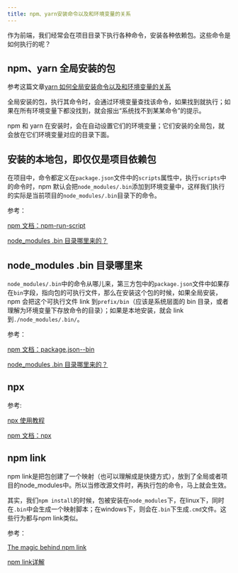 ```yaml
---
title: npm、yarn安装命令以及和环境变量的关系
---
```


作为前端，我们经常会在项目目录下执行各种命令，安装各种依赖包。这些命令是如何执行的呢？

## npm、yarn 全局安装的包

参考这篇文章[yarn 如何全局安装命令以及和环境变量的关系](https://www.cnblogs.com/saysmy/p/9485648.html)

全局安装的包，执行其命令时，会通过环境变量查找该命令，如果找到就执行；如果在所有环境变量下都没找到，就会报出“系统找不到某某命令”的提示。

npm 和 yarn 在安装时，会在自动设置它们的环境变量；它们安装的全局包，就会放在它们环境变量对应的目录下面。

## 安装的本地包，即仅仅是项目依赖包

在项目中，命令都定义在`package.json`文件中的`scripts`属性中，执行`scripts`中的命令时，npm 默认会把`node_modules/.bin`添加到环境变量中，这样我们执行的实际是当前项目的`node_modules/.bin`目录下的命令。

参考：

[npm 文档：npm-run-script](https://docs.npmjs.com/cli/v7/commands/npm-run-script)

[node_modules .bin 目录哪里来的？](https://www.zhihu.com/question/333901187)

## node_modules .bin 目录哪里来

`node_modules/.bin`中的命令从哪儿来，第三方包中的`package.json`文件中如果存在`bin`字段，指向包的可执行文件，那么在安装这个包的时候，如果全局安装，npm 会把这个可执行文件 link 到`prefix/bin`（应该是系统层面的 bin 目录，或者理解为环境变量下存放命令的目录）；如果是本地安装，就会 link 到`./node_modules/.bin/`。

参考：

[npm 文档：package.json--bin](https://docs.npmjs.com/cli/v7/configuring-npm/package-json#bin)

[node_modules .bin 目录哪里来的？](https://www.zhihu.com/question/333901187)

## npx

参考:

[npx 使用教程](https://www.ruanyifeng.com/blog/2019/02/npx.html)

[npm 文档：npx](https://docs.npmjs.com/cli/v7/commands/npx)

## npm link

npm link是把包创建了一个映射（也可以理解成是快捷方式），放到了全局或者项目的node_modules中。所以当修改源文件时，再执行包的命令，马上就会生效。

其实，我们`npm install`的时候，包被安装在`node_modules`下，在linux下，同时在`.bin`中会生成一个映射脚本；在windows下，则会在`.bin`下生成`.cmd`文件。这些行为都与npm link类似。

参考：

[The magic behind npm link](https://medium.com/@alexishevia/the-magic-behind-npm-link-d94dcb3a81af)

[npm link详解](https://champyin.com/2019/08/27/npm-link%E8%AF%A6%E8%A7%A3/)